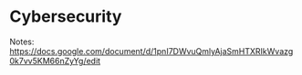 # Cybersecurity

Notes: https://docs.google.com/document/d/1pnI7DWvuQmlyAjaSmHTXRIkWvazg0k7vv5KM66nZyYg/edit

